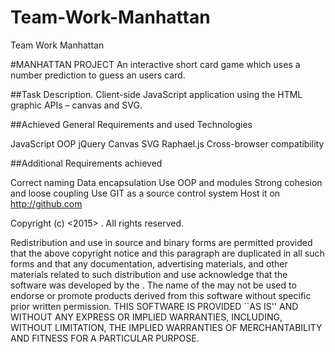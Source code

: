 # Team-Work-Manhattan
Team Work Manhattan

#MANHATTAN PROJECT
An interactive short card game which uses a number prediction to guess an users card.

##Task Description.
Client-side JavaScript application using the HTML graphic APIs – canvas and SVG.

##Achieved General Requirements and used Technologies

JavaScript OOP
jQuery
Canvas
SVG
Raphael.js
Cross-browser compatibility

##Additional Requirements achieved

Correct naming
Data encapsulation
Use OOP and modules
Strong cohesion and loose coupling
Use GIT as a source control system
Host it on http://github.com



Copyright (c) <2015> <Manhattan Team>.
All rights reserved.

Redistribution and use in source and binary forms are permitted
provided that the above copyright notice and this paragraph are
duplicated in all such forms and that any documentation,
advertising materials, and other materials related to such
distribution and use acknowledge that the software was developed
by the <Manhattan Team>. The name of the
<Manhattan Team> may not be used to endorse or promote products derived
from this software without specific prior written permission.
THIS SOFTWARE IS PROVIDED ``AS IS'' AND WITHOUT ANY EXPRESS OR
IMPLIED WARRANTIES, INCLUDING, WITHOUT LIMITATION, THE IMPLIED
WARRANTIES OF MERCHANTABILITY AND FITNESS FOR A PARTICULAR PURPOSE.